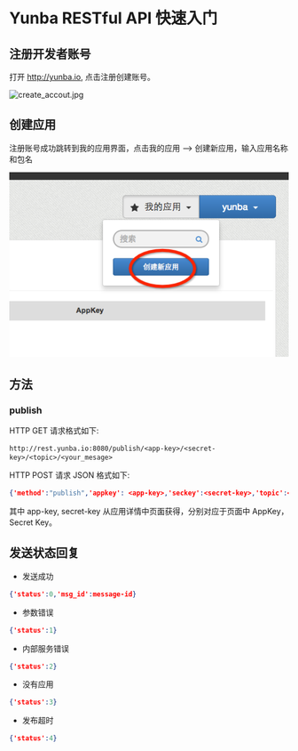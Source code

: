 # Yunba RESTful API 快速入门
## 注册开发者账号
打开 <http://yunba.io>, 点击注册创建账号。

![create_accout.jpg](../image/register_account.png)

## 创建应用
注册账号成功跳转到我的应用界面，点击我的应用 --> 创建新应用，输入应用名称和包名

![create_application.jpg](image/create_app.png)

## 方法
### publish

HTTP GET 请求格式如下:

```url
http://rest.yunba.io:8080/publish/<app-key>/<secret-key>/<topic>/<your_mesage>
```

HTTP POST 请求 JSON 格式如下:

```json
{'method':"publish",'appkey': <app-key>,'seckey':<secret-key>,'topic':<your-topic>,'msg':<your-message>}
```


其中 app-key, secret-key 从应用详情中页面获得，分别对应于页面中 AppKey， Secret Key。

## 发送状态回复

* 发送成功

```json
{'status':0,'msg_id':message-id}
```

* 参数错误

```json
{'status':1}
```

* 内部服务错误

```json
{'status':2}
```

* 没有应用

```json
{'status':3}
```

* 发布超时

```json
{'status':4}
```
